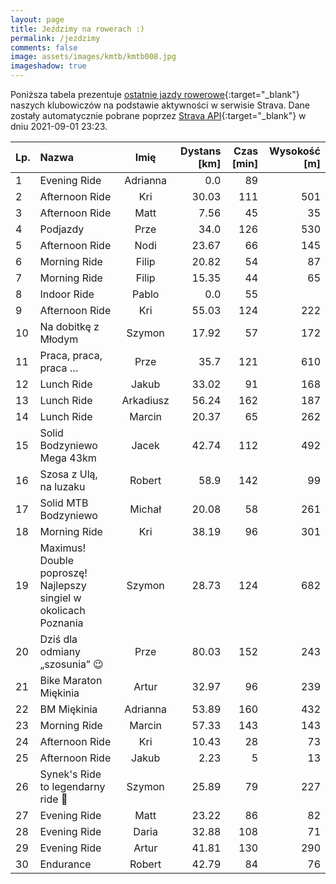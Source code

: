```yaml
---
layout: page
title: Jeździmy na rowerach :)
permalink: /jezdzimy
comments: false
image: assets/images/kmtb/kmtb008.jpg
imageshadow: true
---
```


Poniższa tabela prezentuje [ostatnie jazdy rowerowe](https://www.strava.com/clubs/336381){:target="_blank"} naszych klubowiczów na podstawie aktywności w serwisie Strava. Dane zostały automatycznie pobrane poprzez [Strava API](https://developers.strava.com/docs/reference/#api-Clubs-getClubActivitiesById){:target="_blank"} w dniu 2021-09-01 23:23.

Lp. | Nazwa | Imię | Dystans [km] | Czas [min] | Wysokość [m]
:--- | :--- | :---: | ---: | ---: | ---:
1|Evening Ride|Adrianna|0.0|89|
2|Afternoon Ride|Kri|30.03|111|501
3|Afternoon Ride|Matt|7.56|45|35
4|Podjazdy |Prze|34.0|126|530
5|Afternoon Ride|Nodi|23.67|66|145
6|Morning Ride|Filip|20.82|54|87
7|Morning Ride|Filip|15.35|44|65
8|Indoor Ride|Pablo|0.0|55|
9|Afternoon Ride|Kri|55.03|124|222
10|Na dobitkę z Młodym|Szymon|17.92|57|172
11|Praca, praca, praca … |Prze|35.7|121|610
12|Lunch Ride|Jakub|33.02|91|168
13|Lunch Ride|Arkadiusz|56.24|162|187
14|Lunch Ride|Marcin|20.37|65|262
15|Solid Bodzyniewo Mega 43km|Jacek|42.74|112|492
16|Szosa z Ulą, na luzaku|Robert|58.9|142|99
17|Solid MTB Bodzyniewo|Michał|20.08|58|261
18|Morning Ride|Kri|38.19|96|301
19|Maximus! Double poproszę! Najlepszy singiel w okolicach Poznania|Szymon|28.73|124|682
20|Dziś dla odmiany „szosunia” 😉|Prze|80.03|152|243
21|Bike Maraton Miękinia|Artur|32.97|96|239
22|BM Miękinia |Adrianna|53.89|160|432
23|Morning Ride|Marcin|57.33|143|143
24|Afternoon Ride|Kri|10.43|28|73
25|Afternoon Ride|Jakub|2.23|5|13
26|Synek's Ride to legendarny ride 🤣|Szymon|25.89|79|227
27|Evening Ride|Matt|23.22|86|82
28|Evening Ride|Daria|32.88|108|71
29|Evening Ride|Artur|41.81|130|290
30|Endurance|Robert|42.79|84|76
